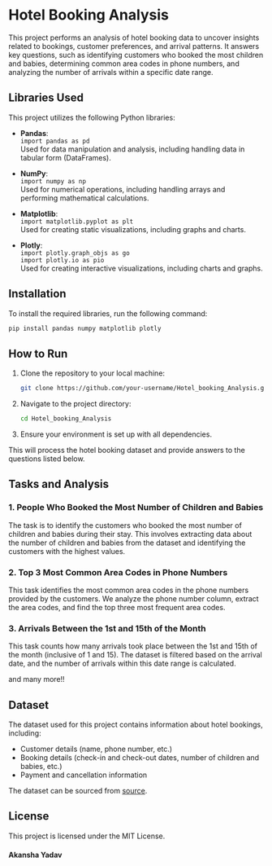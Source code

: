 
# Hotel Booking Analysis

This project performs an analysis of hotel booking data to uncover insights related to bookings, customer preferences, and arrival patterns. It answers key questions, such as identifying customers who booked the most children and babies, determining common area codes in phone numbers, and analyzing the number of arrivals within a specific date range.

## Libraries Used

This project utilizes the following Python libraries:

- **Pandas**:  
  `import pandas as pd`  
  Used for data manipulation and analysis, including handling data in tabular form (DataFrames).

- **NumPy**:  
  `import numpy as np`  
  Used for numerical operations, including handling arrays and performing mathematical calculations.

- **Matplotlib**:  
  `import matplotlib.pyplot as plt`  
  Used for creating static visualizations, including graphs and charts.

- **Plotly**:  
  `import plotly.graph_objs as go`  
  `import plotly.io as pio`  
  Used for creating interactive visualizations, including charts and graphs.

## Installation

To install the required libraries, run the following command:

```bash
pip install pandas numpy matplotlib plotly
```

## How to Run

1. Clone the repository to your local machine:

   ```bash
   git clone https://github.com/your-username/Hotel_booking_Analysis.git
   ```

2. Navigate to the project directory:

   ```bash
   cd Hotel_booking_Analysis
   ```

3. Ensure your environment is set up with all dependencies.


This will process the hotel booking dataset and provide answers to the questions listed below.

## Tasks and Analysis

### 1. People Who Booked the Most Number of Children and Babies
The task is to identify the customers who booked the most number of children and babies during their stay. This involves extracting data about the number of children and babies from the dataset and identifying the customers with the highest values.

### 2. Top 3 Most Common Area Codes in Phone Numbers
This task identifies the most common area codes in the phone numbers provided by the customers. We analyze the phone number column, extract the area codes, and find the top three most frequent area codes.

### 3. Arrivals Between the 1st and 15th of the Month
This task counts how many arrivals took place between the 1st and 15th of the month (inclusive of 1 and 15). The dataset is filtered based on the arrival date, and the number of arrivals within this date range is calculated.

and many more!! 

## Dataset

The dataset used for this project contains information about hotel bookings, including:

- Customer details (name, phone number, etc.)
- Booking details (check-in and check-out dates, number of children and babies, etc.)
- Payment and cancellation information

The dataset can be sourced from [source](link-to-dataset).

## License

This project is licensed under the MIT License.

#### Akansha Yadav
